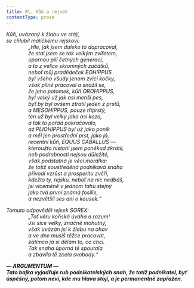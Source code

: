```yaml
---
title: 8\. Kůň a rejsek
contentType: prose
---
```


<section>

_Kůň, uvázaný k žlabu ve stáji,  
se chlubil maličkému rejskovi:  
               „Hle, jak jsem daleko to dopracoval,  
               že stal jsem se tak velkým zvířetem,  
               úpornou pílí četných generací,  
               a to z velice skromných začátků,  
               neboť můj pradědeček EOHIPPUS  
               byl všeho všudy jenom zvící kočky,  
               však pilně pracoval a snažil se,  
               že jeho potomek, kůň OROHIPPUS,  
               byl velký už jak asi menší pes,  
               byť by byl ovšem ztratil jeden z prstů,  
               a MESOHIPPUS, pouze tříprstý,  
               ten už byl velký jako asi koza,  
               a tak to pořád pokračovalo,  
               až PLIOHIPPUS byl už jako poník  
               a měl jen prostřední prst, jako já,  
               recentní kůň, EQUUS CABALLUS —  
               kteroužto historii jsem poněkud zkrátil,  
               neb podrobnosti nejsou důležité,  
               však podstatná je věci morálka:  
               že totiž soustředěná podnikavá snaha  
               přivodí vzrůst a prosperitu zvěři,  
               kdežto ty, rejsku, neboť na nic nedbáš,  
               jsi víceméně v jednom tahu stejný  
               jako tvá první známá fosilie,  
               a nezvětšil ses ani o kousek.“_

</section>

<section>

_Tomuto odpověděl rejsek SOREX:  
               „Toť věru koňská úvaha a rozum!  
               Jsi sice velký, značně mohutný,  
               však uvázán jsi k žlabu na ohav  
               a ve dne musíš těžce pracovat,  
               zatímco já si dělám to, co chci.  
               Tak snaha úporná tě spoutala  
               a zbavila tě zcela svobody.“_

</section>

<section>

_**— ARGUMENTUM —  
Tato bajka vyjadřuje rub podnikatelských snah, že totiž podnikatel, byť úspěšný, potom neví, kde mu hlava stojí, a je permanentně zapřažen.**_

</section>
